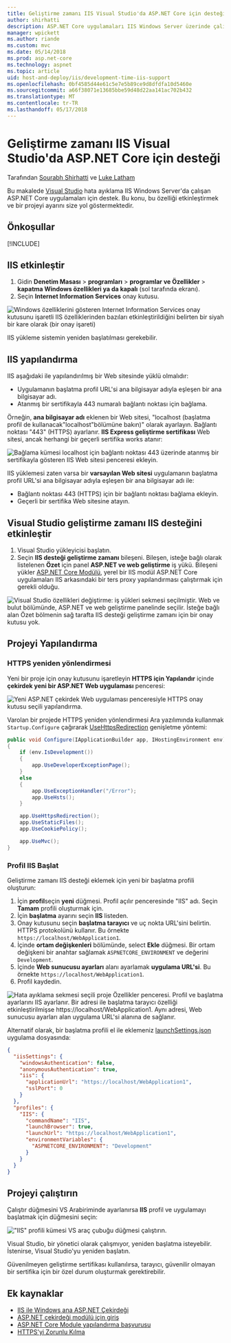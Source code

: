 ```yaml
---
title: Geliştirme zamanı IIS Visual Studio'da ASP.NET Core için desteği
author: shirhatti
description: ASP.NET Core uygulamaları IIS Windows Server üzerinde çalışırken hata ayıklama desteği bulur.
manager: wpickett
ms.author: riande
ms.custom: mvc
ms.date: 05/14/2018
ms.prod: asp.net-core
ms.technology: aspnet
ms.topic: article
uid: host-and-deploy/iis/development-time-iis-support
ms.openlocfilehash: 0bf4585d44e61c5e7e5b89ce9d8dfdfa10d5460e
ms.sourcegitcommit: a66f38071e13685bbe59d48d22aa141ac702b432
ms.translationtype: MT
ms.contentlocale: tr-TR
ms.lasthandoff: 05/17/2018
---
```

# <a name="development-time-iis-support-in-visual-studio-for-aspnet-core"></a>Geliştirme zamanı IIS Visual Studio'da ASP.NET Core için desteği

Tarafından [Sourabh Shirhatti](https://twitter.com/sshirhatti) ve [Luke Latham](https://github.com/guardrex)

Bu makalede [Visual Studio](https://www.visualstudio.com/vs/) hata ayıklama IIS Windows Server'da çalışan ASP.NET Core uygulamaları için destek. Bu konu, bu özelliği etkinleştirmek ve bir projeyi ayarını size yol göstermektedir.

## <a name="prerequisites"></a>Önkoşullar

[!INCLUDE[](~/includes/net-core-prereqs-windows.md)]

## <a name="enable-iis"></a>IIS etkinleştir

1. Gidin **Denetim Masası** > **programları** > **programlar ve Özellikler** > **kapatma Windows özellikleri ya da kapalı** (sol tarafında ekranı).
1. Seçin **Internet Information Services** onay kutusu.

![Windows özelliklerini gösteren Internet Information Services onay kutusunu işaretli IIS özelliklerinden bazıları etkinleştirildiğini belirten bir siyah bir kare olarak (bir onay işareti)](development-time-iis-support/_static/enable_iis.png)

IIS yükleme sistemin yeniden başlatılması gerekebilir.

## <a name="configure-iis"></a>IIS yapılandırma

IIS aşağıdaki ile yapılandırılmış bir Web sitesinde yüklü olmalıdır:

* Uygulamanın başlatma profil URL'si ana bilgisayar adıyla eşleşen bir ana bilgisayar adı.
* Atanmış bir sertifikayla 443 numaralı bağlantı noktası için bağlama.

Örneğin, **ana bilgisayar adı** eklenen bir Web sitesi, "localhost (başlatma profil de kullanacak"localhost"bölümüne bakın)" olarak ayarlayın. Bağlantı noktası "443" (HTTPS) ayarlanır. **IIS Express geliştirme sertifikası** Web sitesi, ancak herhangi bir geçerli sertifika works atanır:

![Bağlama kümesi localhost için bağlantı noktası 443 üzerinde atanmış bir sertifikayla gösteren IIS Web sitesi penceresi ekleyin.](development-time-iis-support/_static/add-website-window.png)

IIS yüklemesi zaten varsa bir **varsayılan Web sitesi** uygulamanın başlatma profil URL'si ana bilgisayar adıyla eşleşen bir ana bilgisayar adı ile:

* Bağlantı noktası 443 (HTTPS) için bir bağlantı noktası bağlama ekleyin.
* Geçerli bir sertifika Web sitesine atayın.

## <a name="enable-development-time-iis-support-in-visual-studio"></a>Visual Studio geliştirme zamanı IIS desteğini etkinleştir

1. Visual Studio yükleyicisi başlatın.
1. Seçin **IIS desteği geliştirme zamanı** bileşeni. Bileşen, isteğe bağlı olarak listelenen **Özet** için panel **ASP.NET ve web geliştirme** iş yükü. Bileşeni yükler [ASP.NET Core Modülü](xref:fundamentals/servers/aspnet-core-module), yerel bir IIS modül ASP.NET Core uygulamaları IIS arkasındaki bir ters proxy yapılandırması çalıştırmak için gerekli olduğu.

![Visual Studio özellikleri değiştirme: iş yükleri sekmesi seçilmiştir. Web ve bulut bölümünde, ASP.NET ve web geliştirme panelinde seçilir. İsteğe bağlı alan Özet bölmenin sağ tarafta IIS desteği geliştirme zamanı için bir onay kutusu yok.](development-time-iis-support/_static/development_time_support.png)

## <a name="configure-the-project"></a>Projeyi Yapılandırma

### <a name="https-redirection"></a>HTTPS yeniden yönlendirmesi

Yeni bir proje için onay kutusunu işaretleyin **HTTPS için Yapılandır** içinde **çekirdek yeni bir ASP.NET Web uygulaması** penceresi:

![Yeni ASP.NET çekirdek Web uygulaması penceresiyle HTTPS onay kutusu seçili yapılandırma.](development-time-iis-support/_static/new-app.png)

Varolan bir projede HTTPS yeniden yönlendirmesi Ara yazılımında kullanmak `Startup.Configure` çağırarak [UseHttpsRedirection](/dotnet/api/microsoft.aspnetcore.builder.httpspolicybuilderextensions.usehttpsredirection) genişletme yöntemi:

```csharp
public void Configure(IApplicationBuilder app, IHostingEnvironment env)
{
    if (env.IsDevelopment())
    {
        app.UseDeveloperExceptionPage();
    }
    else
    {
        app.UseExceptionHandler("/Error");
        app.UseHsts();
    }

    app.UseHttpsRedirection();
    app.UseStaticFiles();
    app.UseCookiePolicy();

    app.UseMvc();
}
```

### <a name="iis-launch-profile"></a>Profil IIS Başlat

Geliştirme zamanı IIS desteği eklemek için yeni bir başlatma profili oluşturun:

1. İçin **profil**seçin **yeni** düğmesi. Profil açılır penceresinde "IIS" adı. Seçin **Tamam** profili oluşturmak için.
1. İçin **başlatma** ayarını seçin **IIS** listeden.
1. Onay kutusunu seçin **başlatma tarayıcı** ve uç nokta URL'sini belirtin. HTTPS protokolünü kullanır. Bu örnekte `https://localhost/WebApplication1`.
1. İçinde **ortam değişkenleri** bölümünde, select **Ekle** düğmesi. Bir ortam değişkeni bir anahtar sağlamak `ASPNETCORE_ENVIRONMENT` ve değerini `Development`.
1. İçinde **Web sunucusu ayarları** alanı ayarlamak **uygulama URL'si**. Bu örnekte `https://localhost/WebApplication1`.
1. Profil kaydedin.

![Hata ayıklama sekmesi seçili proje Özellikler penceresi. Profil ve başlatma ayarlarını IIS ayarlanır. Bir adresi ile başlatma tarayıcı özelliği etkinleştirilmişse https://localhost/WebApplication1. Aynı adresi, Web sunucusu ayarları alan uygulama URL'si alanına de sağlanır.](development-time-iis-support/_static/project_properties.png)

Alternatif olarak, bir başlatma profili el ile eklemeniz [launchSettings.json](http://json.schemastore.org/launchsettings) uygulama dosyasında:

```json
{
  "iisSettings": {
    "windowsAuthentication": false,
    "anonymousAuthentication": true,
    "iis": {
      "applicationUrl": "https://localhost/WebApplication1",
      "sslPort": 0
    }
  },
  "profiles": {
    "IIS": {
      "commandName": "IIS",
      "launchBrowser": true,
      "launchUrl": "https://localhost/WebApplication1",
      "environmentVariables": {
        "ASPNETCORE_ENVIRONMENT": "Development"
      }
    }
  }
}
```

## <a name="run-the-project"></a>Projeyi çalıştırın

Çalıştır düğmesini VS Arabiriminde ayarlanırsa **IIS** profil ve uygulamayı başlatmak için düğmesini seçin:

!["IIS" profili kümesi VS araç çubuğu düğmesi çalıştırın.](development-time-iis-support/_static/toolbar.png)

Visual Studio, bir yönetici olarak çalışmıyor, yeniden başlatma isteyebilir. İstenirse, Visual Studio'yu yeniden başlatın.

Güvenilmeyen geliştirme sertifikası kullanılırsa, tarayıcı, güvenilir olmayan bir sertifika için bir özel durum oluşturmak gerektirebilir.

## <a name="additional-resources"></a>Ek kaynaklar

* [IIS ile Windows ana ASP.NET Çekirdeği](xref:host-and-deploy/iis/index)
* [ASP.NET çekirdeği modülü için giriş](xref:fundamentals/servers/aspnet-core-module)
* [ASP.NET Core Module yapılandırma başvurusu](xref:host-and-deploy/aspnet-core-module)
* [HTTPS'yi Zorunlu Kılma](xref:security/enforcing-ssl)
